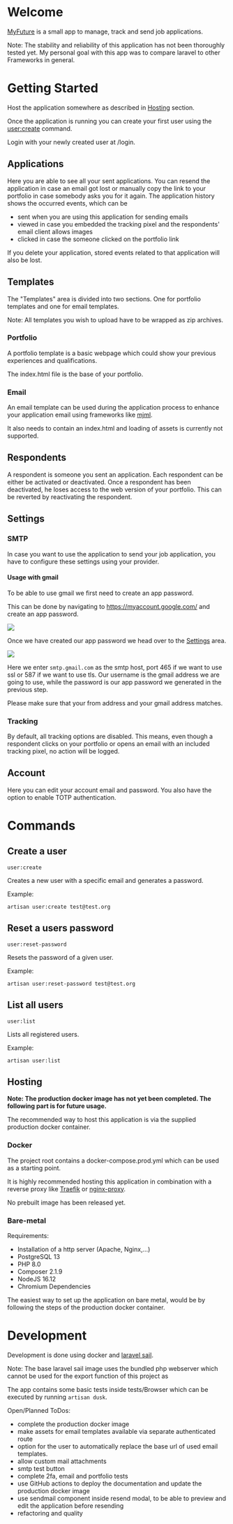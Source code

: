 # Welcome

[MyFuture](https://github.com/0xc9c3/my-future/) is a small app to manage, track and send job applications.

Note: The stability and reliability of this application has not been thoroughly tested yet.
My personal goal with this app was to compare laravel to other Frameworks in general.


# Getting Started

Host the application somewhere as described in [Hosting](#Hosting) section.

Once the application is running you can create your first user using the [user:create](#create-a-user) 
command.

Login with your newly created user at /login.

## Applications

Here you are able to see all your sent applications. You can resend the application in case an 
email got lost or manually copy the link to your portfolio in case somebody asks you for it again.
The application history shows the occurred events, which can be

- sent when you are using this application for sending emails
- viewed in case you embedded the tracking pixel and the respondents' email client allows images
- clicked in case the someone clicked on the portfolio link

If you delete your application, stored events related to that application will also be lost.

## Templates

The "Templates" area is divided into two sections. One for portfolio templates and one for email
templates.

Note: All templates you wish to upload have to be wrapped as zip archives.

### Portfolio

A portfolio template is a basic webpage which could show your previous experiences and 
qualifications.

The index.html file is the base of your portfolio.

### Email

An email template can be used during the application process to enhance your application email
using frameworks like [mjml](https://mjml.io).

It also needs to contain an index.html and loading of assets is currently not supported.

## Respondents

A respondent is someone you sent an application. Each respondent can be either be activated
or deactivated. Once a respondent has been deactivated, he loses access to the web version
of your portfolio. This can be reverted by reactivating the respondent.

## Settings

### SMTP

In case you want to use the application to send your job application, you have to configure these
settings using your provider. 

#### Usage with gmail

To be able to use gmail we first need to create an app password.

This can be done by navigating to https://myaccount.google.com/ and create an app password.

![](screenshots/gmail-app-password.png)

Once we have created our app password we head over to the [Settings](#Settings) area.

![](screenshots/gmail-smtp-settings.png)

Here we enter ```smtp.gmail.com``` as the smtp host, port 465 if we want to use ssl or 587 if
we want to use tls. Our username is the gmail address we are going to use, while the password is
our app password we generated in the previous step. 

Please make sure that your from address and your gmail address matches.

### Tracking

By default, all tracking options are disabled. This means, even though a respondent clicks on your
portfolio or opens an email with an included tracking pixel, no action will be logged.

## Account

Here you can edit your account email and password. You also have the option to enable TOTP 
authentication.

# Commands

## Create a user

```shell
user:create
```

Creates a new user with a specific email and generates a password.

Example:
```shell
artisan user:create test@test.org 
```

## Reset a users password

```shell
user:reset-password
```

Resets the password of a given user.

Example:
```shell
artisan user:reset-password test@test.org
```

## List all users

```shell
user:list
```

Lists all registered users.

Example:
```shell
artisan user:list
```

## Hosting

__Note: The production docker image has not yet been completed. The following part is for future
usage.__

The recommended way to host this application is via the supplied production docker container.

### Docker

The project root contains a docker-compose.prod.yml which can be used as a starting point.

It is highly recommended hosting this application in combination with a reverse proxy
like [Traefik](https://traefik.io/traefik/) or [nginx-proxy](https://github.com/nginx-proxy/nginx-proxy).

No prebuilt image has been released yet.

### Bare-metal

Requirements:
- Installation of a http server (Apache, Nginx,...)
- PostgreSQL 13
- PHP 8.0
- Composer 2.1.9
- NodeJS 16.12
- Chromium Dependencies

The easiest way to set up the application on bare metal, would be by following the steps of the
production docker container.

# Development

Development is done using docker and [laravel sail](https://laravel.com/docs/8.x/sail).

Note: The base laravel sail image uses the bundled php webserver which cannot be used
for the export function of this project as 

The app contains some basic tests inside tests/Browser which can be executed by running ```artisan dusk```.

Open/Planned ToDos:

- complete the production docker image
- make assets for email templates available via separate authenticated route
- option for the user to automatically replace the base url of used email templates.
- allow custom mail attachments
- smtp test button
- complete 2fa, email and portfolio tests
- use GitHub actions to deploy the documentation and update the production docker image
- use sendmail component inside resend modal, to be able to preview and edit the application before resending
- refactoring and quality

